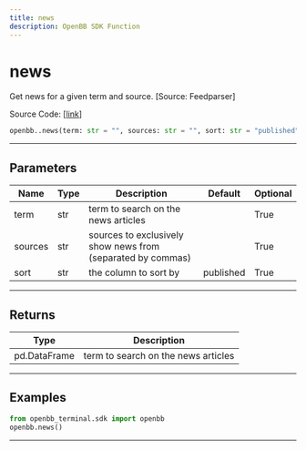 ```yaml
---
title: news
description: OpenBB SDK Function
---
```


# news

Get news for a given term and source. [Source: Feedparser]

Source Code: [[link](https://github.com/OpenBB-finance/OpenBBTerminal/tree/main/openbb_terminal/common/feedparser_model.py#L13)]

```python
openbb..news(term: str = "", sources: str = "", sort: str = "published")
```

---

## Parameters

| Name | Type | Description | Default | Optional |
| ---- | ---- | ----------- | ------- | -------- |
| term | str | term to search on the news articles |  | True |
| sources | str | sources to exclusively show news from (separated by commas) |  | True |
| sort | str | the column to sort by | published | True |


---

## Returns

| Type | Description |
| ---- | ----------- |
| pd.DataFrame | term to search on the news articles |
---

## Examples

```python
from openbb_terminal.sdk import openbb
openbb.news()
```

---

